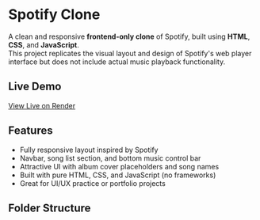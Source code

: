 # Spotify Clone

A clean and responsive **frontend-only clone** of Spotify, built using **HTML**, **CSS**, and **JavaScript**.  
This project replicates the visual layout and design of Spotify's web player interface but does not include actual music playback functionality.

## Live Demo

[View Live on Render](https://spotify-clone-x7vx.onrender.com)  

## Features

- Fully responsive layout inspired by Spotify  
- Navbar, song list section, and bottom music control bar  
- Attractive UI with album cover placeholders and song names  
- Built with pure HTML, CSS, and JavaScript (no frameworks)  
- Great for UI/UX practice or portfolio projects

## Folder Structure

